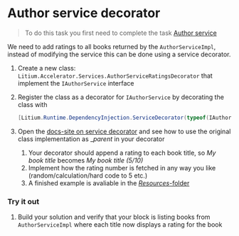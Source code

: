 # Author service decorator

> To do this task you first need to complete the task [Author service](../Author%20service)

We need to add ratings to all books returned by the `AuthorServiceImpl`, instead of modifying the service this can be done using a service decorator.

1. Create a new class: `Litium.Accelerator.Services.AuthorServiceRatingsDecorator` that implement the `IAuthorService` interface

1. Register the class as a decorator for `IAuthorService` by decorating the class with 
    ```C#
    [Litium.Runtime.DependencyInjection.ServiceDecorator(typeof(IAuthorService))]
    ```
1. Open the [docs-site on service decorator](https://docs.litium.com/documentation/architecture/dependency-injection/service-decorator) and see how to use the original class implementation as __parent_ in your decorator
    1. Your decorator should append a rating to each book title, so _My book title_ becomes _My book title (5/10)_
    1. Implement how the rating number is fetched in any way you like (random/calculation/hard code to 5 etc.)
    1. A finished example is avaliable in the [_Resources_-folder](Resources/AuthorServiceRatingsDecorator.cs)

### Try it out

1. Build your solution and verify that your block is listing books from `AuthorServiceImpl` where each title now displays a rating for the book
